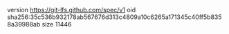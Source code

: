 version https://git-lfs.github.com/spec/v1
oid sha256:35c536b932178ab567676d313c4809a10c6265a171345c40ff5b8358a39988ab
size 11446
